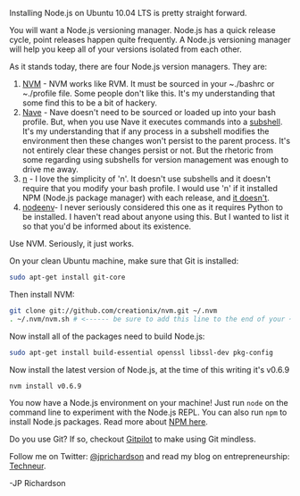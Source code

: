 <!--
author: JP Richardson
publish: Mon Jan 30 2012 04:29:57 GMT-0600 (CST)
status: publish
type: post
link: https://procbits.wordpress.com/2012/01/29/installing-node-js-on-ubuntu-10-4-lts/
tags: Node.js
slug: 2012/01/29/installing-node-js-on-ubuntu-10-4-lts
title: Installing Node.js on Ubuntu 10.04 LTS 
-->



Installing Node.js on Ubuntu 10.04 LTS is pretty straight forward.

You will want a Node.js versioning manager. Node.js has a quick release
cycle, point releases happen quite frequently. A Node.js versioning
manager will help you keep all of your versions isolated from each
other.

As it stands today, there are four Node.js version managers. They are:

1.  [NVM](https://github.com/creationix/nvm) - NVM works like RVM. It
    must be sourced in your \~./bashrc or \~./profile file. Some people
    don't like this. It's my understanding that some find this to be a
    bit of hackery.
2.  [Nave](https://github.com/isaacs/nave) - Nave doesn't need to be
    sourced or loaded up into your bash profile. But, when you use Nave
    it executes commands into a
    [subshell](http://docstore.mik.ua/orelly/unix/upt/ch38_04.htm). It's
    my understanding that if any process in a subshell modifies the
    environment then these changes won't persist to the parent process.
    It's not entirely clear these changes persist or not. But the
    rhetoric from some regarding using subshells for version management
    was enough to drive me away.
3.  [n](https://github.com/visionmedia/n) - I love the simplicity of
    'n'. It doesn't use subshells and it doesn't require that you modify
    your bash profile. I would use 'n' if it installed NPM (Node.js
    package manager) with each release, and [it
    doesn't](https://github.com/visionmedia/n/issues/47).
4.  [nodeenv](https://github.com/ekalinin/nodeenv)- I never seriously
    considered this one as it requires Python to be installed. I haven't
    read about anyone using this. But I wanted to list it so that you'd
    be informed about its existence.

Use NVM. Seriously, it just works.

On your clean Ubuntu machine, make sure that Git is installed:

```bash
sudo apt-get install git-core
```

Then install NVM:

```bash
git clone git://github.com/creationix/nvm.git ~/.nvm
. ~/.nvm/nvm.sh # <------ be sure to add this line to the end of your ~./profile or ~./bashrc file
```

Now install all of the packages need to build Node.js:

```bash
sudo apt-get install build-essential openssl libssl-dev pkg-config
```

Now install the latest version of Node.js, at the time of this writing
it's v0.6.9

```bash
nvm install v0.6.9
```

You now have a Node.js environment on your machine! Just run `node` on
the command line to experiment with the Node.js REPL. You can also run
`npm` to install Node.js packages. Read more about [NPM
here](http://npmjs.org/).

Do you use Git? If so, checkout [Gitpilot](http://gitpilot.com) to make
using Git mindless.

Follow me on Twitter: [@jprichardson](http://twitter.com/jprichardson)
and read my blog on entrepreneurship: [Techneur](http://techneur.com).

-JP Richardson
